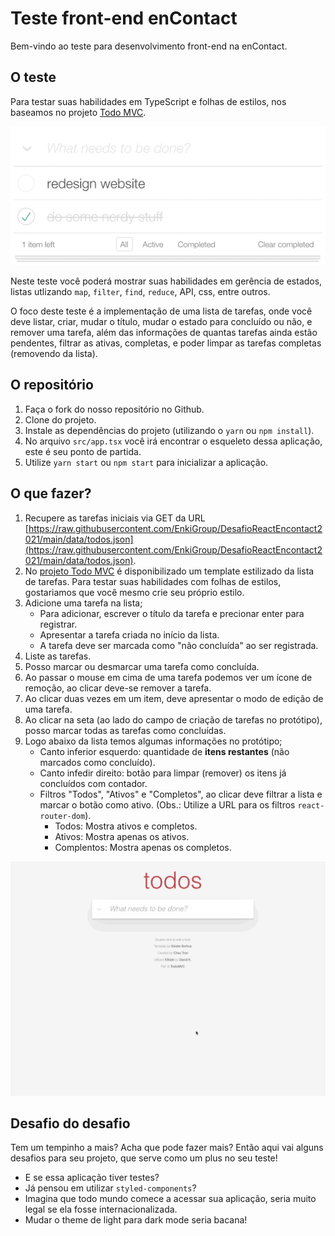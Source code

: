 # Teste front-end enContact

Bem-vindo ao teste para desenvolvimento front-end na enContact.

## O teste

Para testar suas habilidades em TypeScript e folhas de estilos, nos baseamos no projeto [Todo MVC](https://todomvc.com).

![Todo MVC](data/todos.png "Todo MVC")

Neste teste você poderá mostrar suas habilidades em gerência de estados, listas utlizando `map`, `filter`, `find`, `reduce`, API, css, entre outros. 

O foco deste teste é a implementação de uma lista de tarefas, onde você deve listar, criar, mudar o título, mudar o estado para concluído ou não, e remover uma tarefa, além das informações de quantas tarefas ainda estão pendentes, filtrar as ativas, completas, e poder limpar as tarefas completas (removendo da lista).

## O repositório

1) Faça o fork do nosso repositório no Github.
2) Clone do projeto.
3) Instale as dependências do projeto (utilizando o `yarn` ou `npm install`).
4) No arquivo `src/app.tsx` você irá encontrar o esqueleto dessa aplicação, este é seu ponto de partida.
5) Utilize `yarn start` ou `npm start` para inicializar a aplicação.

## O que fazer?

1) Recupere as tarefas iniciais via GET da URL [https://raw.githubusercontent.com/EnkiGroup/DesafioReactEncontact2021/main/data/todos.json](https://raw.githubusercontent.com/EnkiGroup/DesafioReactEncontact2021/main/data/todos.json).
2) No [projeto Todo MVC](https://todomvc.com) é disponibilizado um template estilizado da lista de tarefas. Para testar suas habilidades com folhas de estilos, gostariamos que você mesmo crie seu próprio estilo.
3) Adicione uma tarefa na lista;
    - Para adicionar, escrever o título da tarefa e precionar enter para registrar.
    - Apresentar a tarefa criada no início da lista.
    - A tarefa deve ser marcada como "não concluída" ao ser registrada.
4) Liste as tarefas.
5) Posso marcar ou desmarcar uma tarefa como concluída.
6) Ao passar o mouse em cima de uma tarefa podemos ver um ícone de remoção, ao clicar deve-se remover a tarefa.
7) Ao clicar duas vezes em um item, deve apresentar o modo de edição de uma tarefa.
8) Ao clicar na seta (ao lado do campo de criação de tarefas no protótipo), posso marcar todas as tarefas como concluídas.
9) Logo abaixo da lista temos algumas informações no protótipo;
    - Canto inferior esquerdo: quantidade de **itens restantes** (não marcados como concluído).
    - Canto infedir direito: botão para limpar (remover) os itens já concluídos com contador.
    - Filtros "Todos", "Ativos" e "Completos", ao clicar deve filtrar a lista e marcar o botão como ativo. (Obs.: Utilize a URL para os filtros `react-router-dom`).
        - Todos: Mostra ativos e completos.
        - Ativos: Mostra apenas os ativos.
        - Complentos: Mostra apenas os completos.

<img src="data/todos.gif" alt="Comportamento da lista de tarefas" width="750">

## Desafio do desafio

Tem um tempinho a mais? Acha que pode fazer mais? Então aqui vai alguns desafios para seu projeto, que serve como um plus no seu teste!

- E se essa aplicação tiver testes?
- Já pensou em utilizar `styled-components`?
- Imagina que todo mundo comece a acessar sua aplicação, seria muito legal se ela fosse internacionalizada.
- Mudar o theme de light para dark mode seria bacana!